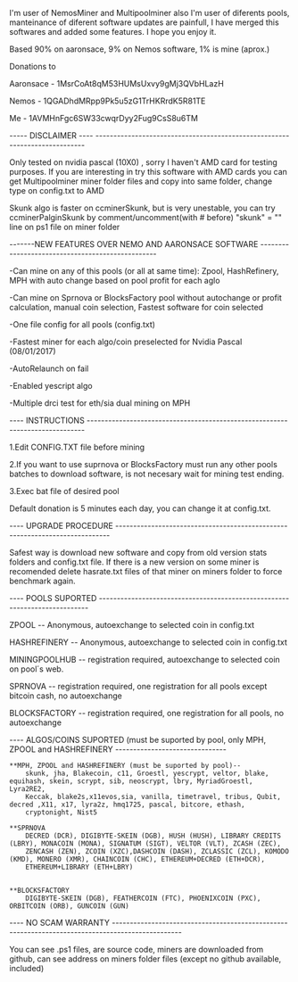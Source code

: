﻿I'm user of NemosMiner and Multipoolminer also I'm user of diferents pools, manteinance of diferent software updates are painfull,  I have merged this softwares and added some features. I hope you enjoy it.


Based 90% on aaronsace, 9% on Nemos software, 1% is mine (aprox.)

Donations to

Aaronsace - 1MsrCoAt8qM53HUMsUxvy9gMj3QVbHLazH

Nemos - 1QGADhdMRpp9Pk5u5zG1TrHKRrdK5R81TE

Me - 1AVMHnFgc6SW33cwqrDyy2Fug9CsS8u6TM



----- DISCLAIMER ---- ---------------------------------------------------------------------------

Only tested on nvidia pascal (10X0) , sorry I haven't AMD card for testing purposes.
If you are interesting in try this software with AMD cards you can get Multipoolminer miner folder files and copy into same folder, change type on config.txt to AMD


Skunk algo is faster on ccminerSkunk, but is very unestable, you can try ccminerPalginSkunk by comment/uncomment(with # before)  "skunk" = "" line on ps1 file on miner folder


-------NEW FEATURES OVER NEMO AND AARONSACE SOFTWARE -------------------------------------------------

-Can mine on any of this pools (or all at same time): Zpool, HashRefinery, MPH with auto change based on pool profit for each aglo

-Can mine on Sprnova or BlocksFactory pool without autochange or profit calculation, manual coin selection, Fastest software for coin selected

-One file config for all pools (config.txt)

-Fastest miner for each algo/coin preselected for Nvidia Pascal (08/01/2017)

-AutoRelaunch on fail

-Enabled yescript algo

-Multiple drci test for eth/sia dual mining on MPH





---- INSTRUCTIONS -----------------------------------------------------------------------------

1.Edit CONFIG.TXT file before mining

2.If you want to use suprnova or BlocksFactory must run any other pools batches to download software, is not necesary wait for mining test ending.

3.Exec bat file of desired pool


Default donation is 5 minutes each day, you can change it at config.txt.


---- UPGRADE PROCEDURE ----------------------------------------------------------------------------

Safest way is download new software and copy from old version stats folders and config.txt file.
If there is a new version on some miner is recomended delete hasrate.txt files of that miner on miners folder to force benchmark again.


---- POOLS SUPORTED ---------------------------------------------------------------------------

ZPOOL -- Anonymous, autoexchange to selected coin in config.txt

HASHREFINERY -- Anonymous, autoexchange to selected coin in config.txt

MININGPOOLHUB -- registration required, autoexchange to selected coin on pool´s web.

SPRNOVA -- registration required, one registration for all pools except bitcoin cash, no autoexchange

BLOCKSFACTORY -- registration required, one registration for all pools, no autoexchange



---- ALGOS/COINS SUPORTED (must be suported by pool, only MPH, ZPOOL and HASHREFINERY -------------------------------

	**MPH, ZPOOL and HASHREFINERY (must be suported by pool)--
		skunk, jha, Blakecoin, c11, Groestl, yescrypt, veltor, blake, equihash, skein, scrypt, sib, neoscrypt, lbry, MyriadGroestl, Lyra2RE2, 
		Keccak, blake2s,x11evos,sia, vanilla, timetravel, tribus, Qubit, decred ,X11, x17, lyra2z, hmq1725, pascal, bitcore, ethash, 
		cryptonight, Nist5

	**SPRNOVA
		DECRED (DCR), DIGIBYTE-SKEIN (DGB), HUSH (HUSH), LIBRARY CREDITS (LBRY), MONACOIN (MONA), SIGNATUM (SIGT), VELTOR (VLT), ZCASH (ZEC),
		ZENCASH (ZEN), ZCOIN (XZC),DASHCOIN (DASH), ZCLASSIC (ZCL), KOMODO (KMD), MONERO (XMR), CHAINCOIN (CHC), ETHEREUM+DECRED (ETH+DCR),
		ETHEREUM+LIBRARY (ETH+LBRY)


	**BLOCKSFACTORY
		DIGIBYTE-SKEIN (DGB), FEATHERCOIN (FTC), PHOENIXCOIN (PXC), ORBITCOIN (ORB), GUNCOIN (GUN)
	

---- NO SCAM WARRANTY -------------------------------------------------------------------------------------------------

You can see .ps1 files, are source code, miners are downloaded from github, can see address on miners folder files (except no github available, included)








